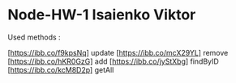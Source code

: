 # Node-HW-1 Isaienko Viktor

Used methods : 

[https://ibb.co/f9kpsNq] update
[https://ibb.co/mcX29YL] remove
[https://ibb.co/hKR0GzG] add
[https://ibb.co/jyStXbg] findByID
[https://ibb.co/kcM8D2p] getAll


